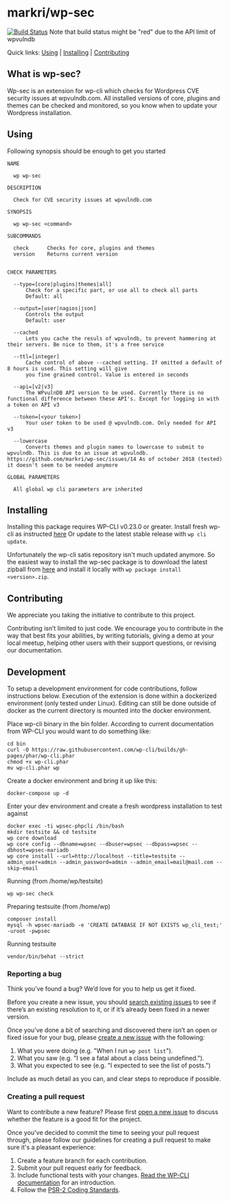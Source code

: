 markri/wp-sec
=============


[![Build Status](https://travis-ci.org/markri/wp-sec.svg?branch=master)](https://travis-ci.org/markri/wp-sec)
Note that build status might be "red" due to the API limit of wpvulndb

Quick links: [Using](#using) | [Installing](#installing) | [Contributing](#contributing)

## What is wp-sec?

Wp-sec is an extension for wp-cli which checks for Wordpress CVE security issues at wpvulndb.com. All installed versions
of core, plugins and themes can be checked and monitored, so you know when to update your Wordpress installation.

## Using

Following synopsis should be enough to get you started

    NAME

      wp wp-sec

    DESCRIPTION

      Check for CVE security issues at wpvulndb.com

    SYNOPSIS

      wp wp-sec <command>

    SUBCOMMANDS

      check      Checks for core, plugins and themes
      version    Returns current version


    CHECK PARAMETERS

      --type=[core|plugins|themes|all]
          Check for a specific part, or use all to check all parts
          Default: all

      --output=[user|nagios|json]
          Controls the output
          Default: user

      --cached
          Lets you cache the resuls of wpvulndb, to prevent hammering at their servers. Be nice to them, it's a free service

      --ttl=[integer]
          Cache control of above --cached setting. If omitted a default of 8 hours is used. This setting will give
          you fine grained control. Value is entered in seconds

      --api=[v2|v3]
          The WPvulnDB API version to be used. Currently there is no functional difference between these API's. Except for logging in with a token on API v3

      --token=[<your token>] 
          Your user token to be used @ wpvulndb.com. Only needed for API v3

      --lowercase
          Converts themes and plugin names to lowercase to submit to wpvulndb. This is due to an issue at wpvulndb. https://github.com/markri/wp-sec/issues/14 As of october 2018 (tested) it doesn't seem to be needed anymore
 
    GLOBAL PARAMETERS

      All global wp cli parameters are inherited



## Installing

Installing this package requires WP-CLI v0.23.0 or greater. Install fresh wp-cli as instructed [here](http://wp-cli.org/#installing)
Or update to the latest stable release with `wp cli update`.

Unfortunately the wp-cli satis repository isn't much updated anymore. So the easiest way to install the wp-sec package is to download the latest zipball from [here](https://github.com/markri/wp-sec/releases) and install it locally with `wp package install <version>.zip`.


## Contributing

We appreciate you taking the initiative to contribute to this project.

Contributing isn’t limited to just code. We encourage you to contribute in the way that best fits your abilities, by 
writing tutorials, giving a demo at your local meetup, helping other users with their support questions, or revising our
 documentation.

## Development

To setup a development environment for code contributions, follow instructions below. Execution of the extension is done
within a dockerized environment (only tested under Linux). Editing can still be done outside of docker as the current directory is mounted into
the docker environment.

Place wp-cli binary in the bin folder. According to current documentation from WP-CLI you would want to do something 
like: 
       
    cd bin 
    curl -O https://raw.githubusercontent.com/wp-cli/builds/gh-pages/phar/wp-cli.phar
    chmod +x wp-cli.phar
    mv wp-cli.phar wp
       
Create a docker environment and bring it up like this:
   
    docker-compose up -d
       
Enter your dev environment and create a fresh wordpress installation to test against

    docker exec -ti wpsec-phpcli /bin/bash
    mkdir testsite && cd testsite
    wp core download
    wp core config --dbname=wpsec --dbuser=wpsec --dbpass=wpsec --dbhost=wpsec-mariadb
    wp core install --url=http://localhost --title=testsite --admin_user=admin --admin_password=admin --admin_email=mail@mail.com --skip-email
       
Running (from /home/wp/testsite)

    wp wp-sec check
       
Preparing testsuite (from /home/wp)

    composer install
    mysql -h wpsec-mariadb -e 'CREATE DATABASE IF NOT EXISTS wp_cli_test;' -uroot -pwpsec

Running testsuite
       
    vendor/bin/behat --strict
          

### Reporting a bug

Think you’ve found a bug? We’d love for you to help us get it fixed.

Before you create a new issue, you should [search existing issues](https://github.com/markri/wp-sec/issues?q=label%3Abug%20) 
to see if there’s an existing resolution to it, or if it’s already been fixed in a newer version.

Once you’ve done a bit of searching and discovered there isn’t an open or fixed issue for your bug, please 
[create a new issue](https://github.com/markri/wp-sec/issues/new) with the following:

1. What you were doing (e.g. "When I run `wp post list`").
2. What you saw (e.g. "I see a fatal about a class being undefined.").
3. What you expected to see (e.g. "I expected to see the list of posts.")

Include as much detail as you can, and clear steps to reproduce if possible.

### Creating a pull request

Want to contribute a new feature? Please first [open a new issue](https://github.com/markri/wp-sec/issues/new) to 
discuss whether the feature is a good fit for the project.

Once you've decided to commit the time to seeing your pull request through, please follow our guidelines for creating a 
pull request to make sure it's a pleasant experience:

1. Create a feature branch for each contribution.
2. Submit your pull request early for feedback.
3. Include functional tests with your changes. [Read the WP-CLI documentation](https://wp-cli.org/docs/pull-requests/#functional-tests) for an introduction.
4. Follow the [PSR-2 Coding Standards](http://www.php-fig.org/psr/psr-2/).



